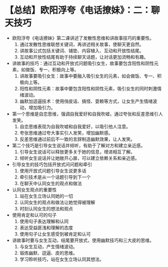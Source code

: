 # 【总结】欧阳浮夸《电话撩妹》：二：聊天技巧

-   欧阳浮夸《电话撩妹》第二课讲述了发散性思维和讲故事技巧的重要性。
    1.  通过发散性思维联想关键词，再讲述相关故事，使聊天更自然。
    2.  讲故事公式包括关键词、铺垫、内容植入、互动和开放性结尾。
    3.  互动和开放性结尾有助于持续聊天话题，让对话更加流畅和有趣。
-   讲故事的技巧：通过互动和开放式问题吸引女生，故事要包含阳性和阴性元素，如做饭、专一、积极向上等。
    1.  讲故事要吸引女生：故事中要融入吸引女生的元素，如会做饭、专一、积极向上等。
    2.  阳性和阴性元素：故事中要包含阳性和阴性元素，吸引女生的同时刺激情绪波动。
    3.  幽默加逗逼技术：使用俏皮话、搞怪、耍赖等方式，让女生产生情绪波动，增加吸引力。
-   第一个思维是自恋思维，强调自我爱好和自我吹嘘，通过夸张和反差思维引人发笑。
    1.  自恋思维表现为自我吹嘘和自我爱好，以吸引他人注意。
    2.  夸张思维通过夸大事实引人发笑，增加幽默感。
    3.  反差思维通过前后不一致的言辞制造幽默效果，让人发笑。
-   第二个技巧是引导女生说话并倾听，有助于了解对方和建立亲近感。
    1.  引导女生说话可以释放更多关于她的信息，增进相互了解。
    2.  倾听女生说话并让她敞开心扉，可以建立依赖关系和亲近感。
-   引导女生的技巧包括开放式问问题和牵引
    1.  使用开放式问题引导女生说更多话
    2.  牵引技术是从一个话题引导到下一个
    3.  在聊天中认同女生的观点和做法
-   认同女生观点的重要性
    1.  站在女生立场认同她的一切
    2.  认同女生的观点和做法让她觉得被理解
    3.  时刻认同女生的想法和观点
-   使用肯定和认可的句子
    1.  使用句子表达理解和认同
    2.  表达受益匪浅和理解的态度
    3.  使用句子让女生感受到被肯定和认可
-   讲故事时要与女生互动，结尾要开放式，使用幽默技巧和三大皮的思维。
    1.  与女生互动，产生情绪波动。
    2.  锻炼幽默、逗逼、皮的思维。
    3.  学习聆听技巧，站在女生立场认同其想法。